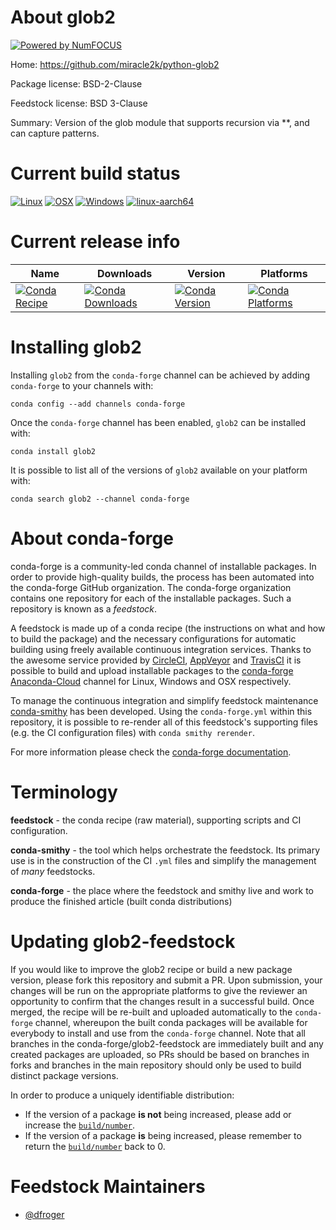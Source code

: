 About glob2
===========

[![Powered by NumFOCUS](https://img.shields.io/badge/powered%20by-NumFOCUS-orange.svg?style=flat&colorA=E1523D&colorB=007D8A)](http://numfocus.org)

Home: https://github.com/miracle2k/python-glob2

Package license: BSD-2-Clause

Feedstock license: BSD 3-Clause

Summary: Version of the glob module that supports recursion via **, and can capture patterns.



Current build status
====================

[![Linux](https://img.shields.io/circleci/project/github/conda-forge/glob2-feedstock/master.svg?label=Linux)](https://circleci.com/gh/conda-forge/glob2-feedstock)
[![OSX](https://img.shields.io/travis/conda-forge/glob2-feedstock/master.svg?label=macOS)](https://travis-ci.org/conda-forge/glob2-feedstock)
[![Windows](https://img.shields.io/appveyor/ci/conda-forge/glob2-feedstock/master.svg?label=Windows)](https://ci.appveyor.com/project/conda-forge/glob2-feedstock/branch/master)
[![linux-aarch64](https://img.shields.io/shippable/5c32d1a7d1578b0700305ba5/aarch64.svg?label=linux-aarch64)](https://app.shippable.com/github/Archiconda/glob2-feedstock)

Current release info
====================

| Name | Downloads | Version | Platforms |
| --- | --- | --- | --- |
| [![Conda Recipe](https://img.shields.io/badge/recipe-glob2-green.svg)](https://anaconda.org/conda-forge/glob2) | [![Conda Downloads](https://img.shields.io/conda/dn/conda-forge/glob2.svg)](https://anaconda.org/conda-forge/glob2) | [![Conda Version](https://img.shields.io/conda/vn/conda-forge/glob2.svg)](https://anaconda.org/conda-forge/glob2) | [![Conda Platforms](https://img.shields.io/conda/pn/conda-forge/glob2.svg)](https://anaconda.org/conda-forge/glob2) |

Installing glob2
================

Installing `glob2` from the `conda-forge` channel can be achieved by adding `conda-forge` to your channels with:

```
conda config --add channels conda-forge
```

Once the `conda-forge` channel has been enabled, `glob2` can be installed with:

```
conda install glob2
```

It is possible to list all of the versions of `glob2` available on your platform with:

```
conda search glob2 --channel conda-forge
```


About conda-forge
=================

conda-forge is a community-led conda channel of installable packages.
In order to provide high-quality builds, the process has been automated into the
conda-forge GitHub organization. The conda-forge organization contains one repository
for each of the installable packages. Such a repository is known as a *feedstock*.

A feedstock is made up of a conda recipe (the instructions on what and how to build
the package) and the necessary configurations for automatic building using freely
available continuous integration services. Thanks to the awesome service provided by
[CircleCI](https://circleci.com/), [AppVeyor](https://www.appveyor.com/)
and [TravisCI](https://travis-ci.org/) it is possible to build and upload installable
packages to the [conda-forge](https://anaconda.org/conda-forge)
[Anaconda-Cloud](https://anaconda.org/) channel for Linux, Windows and OSX respectively.

To manage the continuous integration and simplify feedstock maintenance
[conda-smithy](https://github.com/conda-forge/conda-smithy) has been developed.
Using the ``conda-forge.yml`` within this repository, it is possible to re-render all of
this feedstock's supporting files (e.g. the CI configuration files) with ``conda smithy rerender``.

For more information please check the [conda-forge documentation](https://conda-forge.org/docs/).

Terminology
===========

**feedstock** - the conda recipe (raw material), supporting scripts and CI configuration.

**conda-smithy** - the tool which helps orchestrate the feedstock.
                   Its primary use is in the construction of the CI ``.yml`` files
                   and simplify the management of *many* feedstocks.

**conda-forge** - the place where the feedstock and smithy live and work to
                  produce the finished article (built conda distributions)


Updating glob2-feedstock
========================

If you would like to improve the glob2 recipe or build a new
package version, please fork this repository and submit a PR. Upon submission,
your changes will be run on the appropriate platforms to give the reviewer an
opportunity to confirm that the changes result in a successful build. Once
merged, the recipe will be re-built and uploaded automatically to the
`conda-forge` channel, whereupon the built conda packages will be available for
everybody to install and use from the `conda-forge` channel.
Note that all branches in the conda-forge/glob2-feedstock are
immediately built and any created packages are uploaded, so PRs should be based
on branches in forks and branches in the main repository should only be used to
build distinct package versions.

In order to produce a uniquely identifiable distribution:
 * If the version of a package **is not** being increased, please add or increase
   the [``build/number``](https://conda.io/docs/user-guide/tasks/build-packages/define-metadata.html#build-number-and-string).
 * If the version of a package **is** being increased, please remember to return
   the [``build/number``](https://conda.io/docs/user-guide/tasks/build-packages/define-metadata.html#build-number-and-string)
   back to 0.

Feedstock Maintainers
=====================

* [@dfroger](https://github.com/dfroger/)


